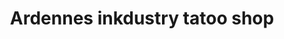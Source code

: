 ---
title: "Ardennes inkdustry tatoo shop"
url: /charleville-mezieres/ardennes-inkdustry-tatoo-shop/
shop: tatouage
---